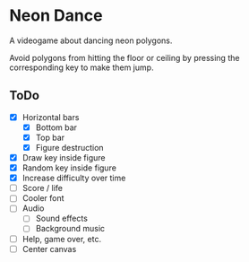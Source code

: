 # Neon Dance
A videogame about dancing neon polygons.

Avoid polygons from hitting the floor or ceiling by pressing the corresponding
key to make them jump.


## ToDo
- [x] Horizontal bars
    - [x] Bottom bar
    - [x] Top bar
    - [x] Figure destruction
- [x] Draw key inside figure
- [x] Random key inside figure
- [x] Increase difficulty over time
- [ ] Score / life
- [ ] Cooler font
- [ ] Audio
    - [ ] Sound effects
    - [ ] Background music
- [ ] Help, game over, etc.
- [ ] Center canvas
